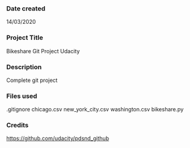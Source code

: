 ### Date created
14/03/2020

### Project Title
Bikeshare Git Project Udacity

### Description
Complete git project

### Files used
.gitignore
chicago.csv
new_york_city.csv
washington.csv
bikeshare.py

### Credits
https://github.com/udacity/pdsnd_github
